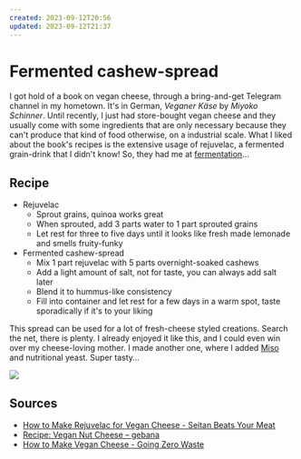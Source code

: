 ```yaml
---
created: 2023-09-12T20:56
updated: 2023-09-12T21:37
---
```

# Fermented cashew-spread
I got hold of a book on vegan cheese, through a bring-and-get Telegram channel in my hometown. It's in German, *Veganer Käse* by *Miyoko Schinner*. Until recently, I just had store-bought vegan cheese and they usually come with some ingredients that are only necessary because they can't produce that kind of food otherwise, on a industrial scale. What I liked about the book's recipes is the extensive usage of rejuvelac, a fermented grain-drink that I didn't know! So, they had me at [fermentation](notes/Fermenting%20and%20pickling.md)…

## Recipe
- Rejuvelac
	- Sprout grains, quinoa works great
	- When sprouted, add 3 parts water to 1 part sprouted grains
	- Let rest for three to five days until it looks like fresh made lemonade and smells fruity-funky
- Fermented cashew-spread
	- Mix 1 part rejuvelac with 5 parts overnight-soaked cashews
	- Add a light amount of salt, not for taste, you can always add salt later
	- Blend it to hummus-like consistency
	- Fill into container and let rest for a few days in a warm spot, taste sporadically if it's to your liking

This spread can be used for a lot of fresh-cheese styled creations. Search the net, there is plenty. I already enjoyed it like this, and I could even win over my cheese-loving mother. I made another one, where I added [Miso](notes/Miso.md) and nutritional yeast. Super tasty…

![](assets/IMG_2781.jpeg)

## Sources
- [How to Make Rejuvelac for Vegan Cheese - Seitan Beats Your Meat](https://seitanbeatsyourmeat.com/how-to-make-rejuvelac-quinoa/)
- [Recipe: Vegan Nut Cheese – gebana](https://blog.gebana.com/en/blog-en/2022/11/23/recipe-probiotic-vegan-nut-cheese/)
- [How to Make Vegan Cheese - Going Zero Waste](https://www.goingzerowaste.com/blog/2015-5-31-vegan-cheese/)